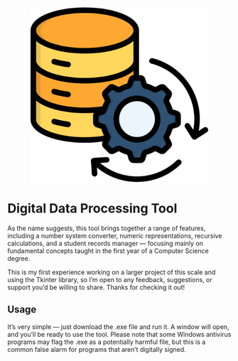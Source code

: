 <img src="assets/icon.png" alt="App Icon" width="400" style="display: block; margin: 0 auto;">

# Digital Data Processing Tool 

As the name suggests, this tool brings together a range of features, including a number system converter, numeric representations, recursive calculations, and a student records manager — focusing mainly on fundamental concepts taught in the first year of a Computer Science degree.

This is my first experience working on a larger project of this scale and using the Tkinter library, so I’m open to any feedback, suggestions, or support you’d be willing to share. Thanks for checking it out!

## Usage

It’s very simple — just download the .exe file and run it. A window will open, and you’ll be ready to use the tool. Please note that some Windows antivirus programs may flag the .exe as a potentially harmful file, but this is a common false alarm for programs that aren’t digitally signed.
